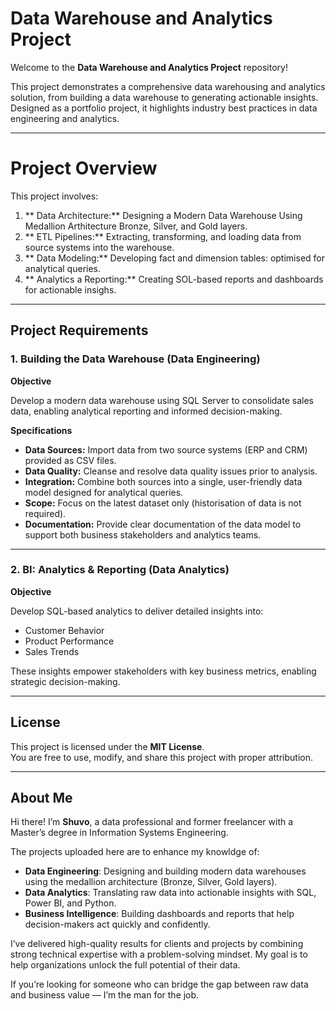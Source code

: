 # Data Warehouse and Analytics Project  

Welcome to the **Data Warehouse and Analytics Project** repository!  

This project demonstrates a comprehensive data warehousing and analytics solution, from building a data warehouse to generating actionable insights. Designed as a portfolio project, it highlights industry best practices in data engineering and analytics.  

---

# Project Overview

This project involves:

1. ** Data Architecture:** Designing a Modern Data Warehouse Using Medallion Arthitecture Bronze, Silver, and Gold layers.
2. ** ETL Pipelines:**  Extracting, transforming, and loading data from source systems into the warehouse.
3. ** Data Modeling:**  Developing fact and dimension tables: optimised for analytical queries.
4. ** Analytics a Reporting:**  Creating SOL-based reports and dashboards for actionable insighs.



















---

## Project Requirements  

### 1. Building the Data Warehouse (Data Engineering)  


**Objective**

Develop a modern data warehouse using SQL Server to consolidate sales data, enabling analytical reporting and informed decision-making.  

**Specifications**  
- **Data Sources:** Import data from two source systems (ERP and CRM) provided as CSV files.  
- **Data Quality:** Cleanse and resolve data quality issues prior to analysis.  
- **Integration:** Combine both sources into a single, user-friendly data model designed for analytical queries.  
- **Scope:** Focus on the latest dataset only (historisation of data is not required).  
- **Documentation:** Provide clear documentation of the data model to support both business stakeholders and analytics teams.  

---

### 2. BI: Analytics & Reporting (Data Analytics)  


**Objective**  

Develop SQL-based analytics to deliver detailed insights into:  
- Customer Behavior  
- Product Performance  
- Sales Trends  

These insights empower stakeholders with key business metrics, enabling strategic decision-making.  

---

## License  

This project is licensed under the **MIT License**.  
You are free to use, modify, and share this project with proper attribution.  

---

## About Me  

Hi there! I’m **Shuvo**, a data professional and former freelancer with a Master’s degree in Information Systems Engineering.  

The projects uploaded here are to enhance my knowldge of:  
- **Data Engineering**: Designing and building modern data warehouses using the medallion architecture (Bronze, Silver, Gold layers).  
- **Data Analytics**: Translating raw data into actionable insights with SQL, Power BI, and Python.  
- **Business Intelligence**: Building dashboards and reports that help decision-makers act quickly and confidently.  

I’ve delivered high-quality results for clients and projects by combining strong technical expertise with a problem-solving mindset. My goal is to help organizations unlock the full potential of their data.  

If you’re looking for someone who can bridge the gap between raw data and business value — I’m the man for the job.
